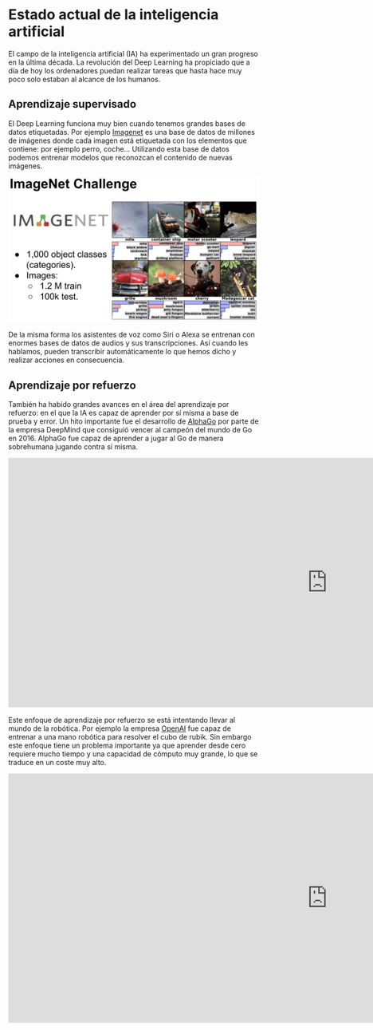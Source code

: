 # Estado actual de la inteligencia artificial

El campo de la inteligencia artificial (IA) ha experimentado un gran progreso en la última década. La revolución del Deep Learning ha propiciado que a día de hoy los ordenadores puedan realizar tareas que hasta hace muy poco solo estaban al alcance de los humanos.

## Aprendizaje supervisado

El Deep Learning funciona muy bien cuando tenemos grandes bases de datos etiquetadas. Por ejemplo [Imagenet](https://image-net.org/) es una base de datos de millones de imágenes donde cada imagen está etiquetada con los elementos que contiene: por ejemplo perro, coche… Utilizando esta base de datos podemos entrenar modelos que reconozcan el contenido de nuevas imágenes.

![imagenet](res/imagenet.png)

De la misma forma los asistentes de voz como Siri o Alexa se entrenan con enormes bases de datos de audios y sus transcripciones. Así cuando les hablamos, pueden transcribir automáticamente lo que hemos dicho y realizar acciones en consecuencia.

## Aprendizaje por refuerzo

También ha habido grandes avances en el área del aprendizaje por refuerzo: en el que la IA es capaz de aprender por sí misma a base de prueba y error. Un hito importante fue el desarrollo de [AlphaGo](https://www.deepmind.com/research/highlighted-research/alphago) por parte de la empresa DeepMind que consiguió vencer al campeón del mundo de Go en 2016. AlphaGo fue capaz de aprender a jugar al Go de manera sobrehumana jugando contra sí misma.

<iframe width="1280" height="500" src="https://www.youtube.com/embed/WXuK6gekU1Y" title="YouTube video player" frameborder="0" allow="accelerometer; autoplay; clipboard-write; encrypted-media; gyroscope; picture-in-picture" allowfullscreen></iframe>

Este enfoque de aprendizaje por refuerzo se está intentando llevar al mundo de la robótica. Por ejemplo la empresa [OpenAI](https://openai.com/blog/solving-rubiks-cube/) fue capaz de entrenar a una mano robótica para resolver el cubo de rubik. Sin embargo este enfoque tiene un problema importante ya que aprender desde cero requiere mucho tiempo y una capacidad de cómputo muy grande, lo que se traduce en un coste muy alto.

<iframe width="1280" height="500" src="https://www.youtube.com/embed/jm-ihc7CASY" title="YouTube video player" frameborder="0" allow="accelerometer; autoplay; clipboard-write; encrypted-media; gyroscope; picture-in-picture" allowfullscreen></iframe>
